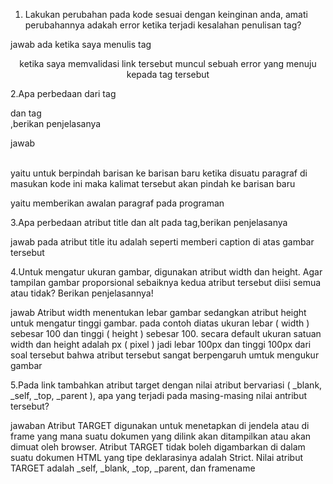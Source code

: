 1. Lakukan perubahan pada kode sesuai dengan keinginan anda, amati perubahannya adakah
error ketika terjadi kesalahan penulisan tag?

jawab
ada ketika saya menulis tag <p align="center"> ketika saya memvalidasi link tersebut 
muncul sebuah error yang menuju kepada tag tersebut
 
2.Apa perbedaan dari tag<p> dan tag <br>,berikan penjelasanya

jawab
 
<br>yaitu untuk berpindah barisan ke barisan baru ketika disuatu paragraf di masukan kode ini maka kalimat tersebut
akan pindah ke barisan baru
<p> yaitu memberikan awalan paragraf pada programan

3.Apa perbedaan atribut title dan alt pada tag<img>,berikan penjelasanya

jawab
pada atribut title itu adalah seperti memberi caption di atas gambar tersebut

4.Untuk mengatur ukuran gambar, digunakan atribut width dan height. Agar tampilan gambar
proporsional sebaiknya kedua atribut tersebut diisi semua atau tidak? Berikan penjelasannya!

jawab
Atribut width menentukan lebar gambar sedangkan atribut height untuk mengatur tinggi gambar.
pada contoh diatas ukuran lebar ( width ) sebesar 100 dan tinggi ( height ) sebesar 100. secara default 
ukuran satuan width dan height adalah px ( pixel ) jadi lebar 100px dan tinggi 100px 
dari soal tersebut bahwa atribut tersebut sangat berpengaruh umtuk mengukur gambar 

5.Pada link tambahkan atribut target dengan nilai atribut bervariasi ( _blank, _self, _top,
_parent ), apa yang terjadi pada masing-masing nilai antribut tersebut?

jawaban
Atribut TARGET digunakan untuk menetapkan di jendela atau di frame yang mana suatu dokumen yang dilink akan ditampilkan atau akan dimuat oleh browser. 
Atribut TARGET tidak boleh digambarkan di dalam suatu dokumen HTML yang tipe deklarasinya adalah Strict. 
Nilai atribut TARGET adalah _self, _blank, _top, _parent, dan framename


